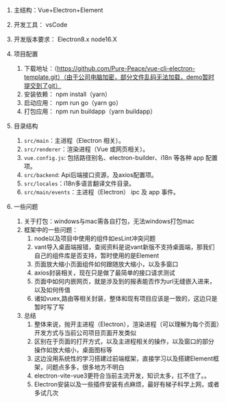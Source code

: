 1. 主结构：Vue+Electron+Element

2. 开发工具： vsCode

3. 开发版本要求： Electron8.x  node16.X

4. 项目配置

   1. 下载地址：（<https://github.com/Pure-Peace/vue-cli-electron-template.git）（由于公司电脑加密，部分文件乱码无法加载，demo暂时提交到了git）>
   2. 安装依赖：  npm install（yarn）
   3. 启动应用：  npm run go（yarn go）
   4. 打包应用：  npm run buildapp（yarn buildapp）

5. 目录结构

   1. `src/main`：主进程（Electron 相关）。
   2. `src/renderer`：渲染进程（Vue 或网页相关）。
   3. `vue.config.js`: 包括路径别名、electron-builder、i18n 等各种 app 配置项。
   4. `src/backend`: Api后端接口资源，及axios配置项。
   5. `src/locales`：i18n多语言翻译文件目录。
   6. `src/main/events`：主进程（Electron） ipc 及 app 事件。

6. 一些问题

   1. 关于打包：windows与mac需各自打包，无法windows打包mac
   2. 框架中的一些问题：
      1. node以及项目中使用的组件如esLint冲突问题
      2. vant导入桌面端报错，查阅资料是说vant新版不支持桌面端，那我们自己的组件库是否支持，暂时使用的是Element
      3. 页面放大缩小页面组件如何跟随放大缩小，以及多窗口
      4. axios封装相关，现在只是做了最简单的接口请求测试
      5. 页面中如何内嵌网页，就是涉及到的报表能否作为url无缝嵌入进来，以及如何传值
      6. 诸如vuex,路由等相关封装，整体和现有项目应该是一致的，这边只是暂时写了写
   3. 总结
      1. 整体来说，抛开主进程（Electron），渲染进程（可以理解为每个页面）开发方式与当前公司项目页面开发类似
      2. 区别在于页面的打开方式，以及主进程相关的操作，以及窗口的部分操作如放大缩小，桌面图标等
      3. 这边没用系统性的学习搭建过前端框架，直接学习以及搭建Element框架，问题点多多，很多地方不明白
      4. electron-vite-vue3更符合当前主流开发，知识太多，扛不住了。。
      5. Electron安装以及一些插件安装有点麻烦，最好有梯子科学上网，或者多试几次
